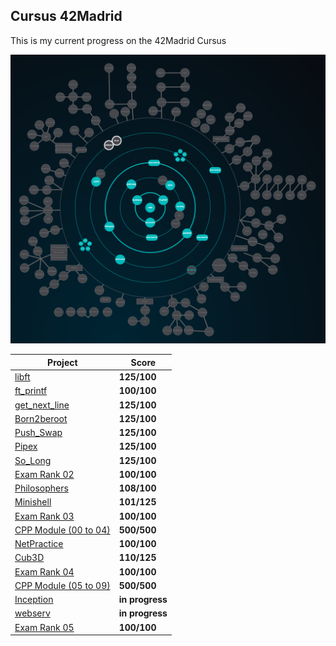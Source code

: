 ## Cursus 42Madrid

This is my current progress on the 42Madrid Cursus

<p align="center">
<img width="1268px" alt="1172px" src="https://github.com/BishopVK/Cursus-42Madrid/blob/main/img/Holygraph.png">
</p>

| **Project**                                        | **Score**   |
| -------------------------------------------------- | ----------- |
| [libft](/lvl0/Libft)                               | **125/100** |
| [ft_printf](/lvl1/printf)                          | **100/100** |
| [get_next_line](/lvl1/get_next_line)               | **125/100** |
| [Born2beroot](/lvl1/Born2beRoot)                   | **125/100** |
| [Push_Swap](/lvl2/push_swap)                       | **125/100** |
| [Pipex](/lvl2/pipex)                               | **125/100** |
| [So_Long](/lvl2/so_long)                           | **125/100** |
| [Exam Rank 02](/lvl2/exam_rank_02)                 | **100/100** |
| [Philosophers](/lvl3/Philosophers)                 | **108/100** |
| [Minishell](https://github.com/BishopVK/minishell) | **101/125** |
| [Exam Rank 03](/lvl3/exam_rank_03)                 | **100/100** |
| [CPP Module (00 to 04)](/lvl4/CPP_Module)          | **500/500** |
| [NetPractice](/lvl4/NetPractice)                   | **100/100** |
| [Cub3D](https://github.com/BishopVK/Cub3D)         | **110/125** |
| [Exam Rank 04](/lvl4/exam_rank_04)                 | **100/100** |
| [CPP Module (05 to 09)](/lvl5/CPP_Module)          | **500/500** |
| [Inception](https://github.com/BishopVK/Inception) | **in progress** |
| [webserv](/lvl5/webserv)                           | **in progress** |
| [Exam Rank 05](/lvl5/exam_rank_05)                 | **100/100** |
